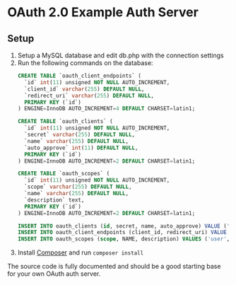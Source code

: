 # OAuth 2.0 Example Auth Server

## Setup

1. Setup a MySQL database and edit db.php with the connection settings
1. Run the following commands on the database:
    ```sql
    CREATE TABLE `oauth_client_endpoints` (
      `id` int(11) unsigned NOT NULL AUTO_INCREMENT,
      `client_id` varchar(255) DEFAULT NULL,
      `redirect_uri` varchar(255) DEFAULT NULL,
      PRIMARY KEY (`id`)
    ) ENGINE=InnoDB AUTO_INCREMENT=4 DEFAULT CHARSET=latin1;
    
    CREATE TABLE `oauth_clients` (
      `id` int(11) unsigned NOT NULL AUTO_INCREMENT,
      `secret` varchar(255) DEFAULT NULL,
      `name` varchar(255) DEFAULT NULL,
      `auto_approve` int(11) DEFAULT NULL,
      PRIMARY KEY (`id`)
    ) ENGINE=InnoDB AUTO_INCREMENT=2 DEFAULT CHARSET=latin1;
    
    CREATE TABLE `oauth_scopes` (
      `id` int(11) unsigned NOT NULL AUTO_INCREMENT,
      `scope` varchar(255) DEFAULT NULL,
      `name` varchar(255) DEFAULT NULL,
      `description` text,
      PRIMARY KEY (`id`)
    ) ENGINE=InnoDB AUTO_INCREMENT=2 DEFAULT CHARSET=latin1;
    
    INSERT INTO oauth_clients (id, secret, name, auto_approve) VALUE ('I6Lh72kTItE6y29Ig607N74M7i21oyTo', 'dswREHV2YJjF7iL5Zr5ETEFBwGwDQYjQ', 'Hello World App', 0);
    INSERT INTO oauth_client_endpoints (client_id, redirect_uri) VALUE ('I6Lh72kTItE6y29Ig607N74M7i21oyTo', 'http://client.dev/signin/redirect');
    INSERT INTO oauth_scopes (scope, NAME, description) VALUES ('user', 'User details', 'Retrieves a user\'s details');
    ```
1. Install [Composer](http://getcomposer.org/) and run `composer install`

The source code is fully documented and should be a good starting base for your own OAuth auth server.
